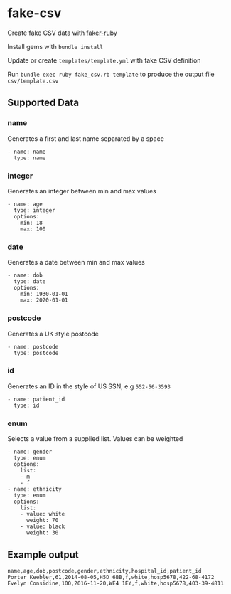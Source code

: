 # fake-csv

Create fake CSV data with [faker-ruby](https://github.com/faker-ruby/faker)

Install gems with `bundle install`

Update or create `templates/template.yml` with fake CSV definition

Run `bundle exec ruby fake_csv.rb template` to produce the output file `csv/template.csv`

## Supported Data

### name

Generates a first and last name separated by a space

```
- name: name
  type: name
```

### integer

Generates an integer between min and max values

```
- name: age
  type: integer
  options:
    min: 18
    max: 100
```

### date

Generates a date between min and max values

```
- name: dob
  type: date
  options:
    min: 1930-01-01
    max: 2020-01-01
```

### postcode

Generates a UK style postcode

```
- name: postcode
  type: postcode
```

### id

Generates an ID in the style of US SSN, e.g `552-56-3593`

```
- name: patient_id
  type: id
```

### enum

Selects a value from a supplied list.  Values can be weighted

```
- name: gender
  type: enum
  options:
    list:
    - m
    - f
- name: ethnicity
  type: enum
  options:
    list:
    - value: white
      weight: 70
    - value: black
      weight: 30

```


## Example output

```
name,age,dob,postcode,gender,ethnicity,hospital_id,patient_id
Porter Keebler,61,2014-08-05,H5D 6BB,f,white,hosp5678,422-68-4172
Evelyn Considine,100,2016-11-20,WE4 1EY,f,white,hosp5678,403-39-4811
```


